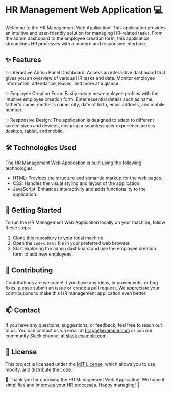 # HR Management Web Application :computer:

Welcome to the HR Management Web Application! This application provides an intuitive and user-friendly solution for managing HR-related tasks. From the admin dashboard to the employee creation form, this application streamlines HR processes with a modern and responsive interface.

## :sparkles: Features

✨ Interactive Admin Panel Dashboard: Access an interactive dashboard that gives you an overview of various HR tasks and data. Monitor employee information, attendance, leaves, and more at a glance.

✨ Employee Creation Form: Easily create new employee profiles with the intuitive employee creation form. Enter essential details such as name, father's name, mother's name, city, date of birth, email address, and mobile number.

✨ Responsive Design: The application is designed to adapt to different screen sizes and devices, ensuring a seamless user experience across desktop, tablet, and mobile.

## :hammer_and_wrench: Technologies Used

The HR Management Web Application is built using the following technologies:

- HTML: Provides the structure and semantic markup for the web pages.
- CSS: Handles the visual styling and layout of the application.
- JavaScript: Enhances interactivity and adds functionality to the application.

## :rocket: Getting Started

To run the HR Management Web Application locally on your machine, follow these steps:

1. Clone this repository to your local machine.
2. Open the `index.html` file in your preferred web browser.
3. Start exploring the admin dashboard and use the employee creation form to add new employees.

## :page_with_curl: Contributing

Contributions are welcome! If you have any ideas, improvements, or bug fixes, please submit an issue or create a pull request. We appreciate your contributions to make this HR management application even better.

## :mailbox: Contact

If you have any questions, suggestions, or feedback, feel free to reach out to us. You can contact us via email at hrapp@example.com or join our community Slack channel at [slack.example.com](https://slack.example.com).

## :scroll: License

This project is licensed under the [MIT License](LICENSE), which allows you to use, modify, and distribute the code.

🌟 Thank you for choosing the HR Management Web Application! We hope it simplifies and improves your HR processes. Happy managing! :tada:
